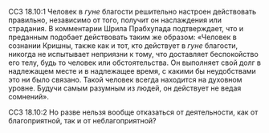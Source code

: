 ССЗ 18.10:1	Человек в _гуне_ благости решительно настроен действовать правильно, независимо от того, получит он наслаждения или страдания. В комментарии Шрила Прабхупада подтверждает, что и преданным подобает действовать таким же образом: «Человек в сознании Кришны, также как и тот, кто действует в _гуне_ благости, никогда не испытывает неприязни к тому, что доставляет беспокойство его телу, будь то человек или обстоятельства. Он выполняет свой долг в надлежащем месте и в надлежащее время, с какими бы неудобствами это ни было связано. Такой человек всегда находится на духовном уровне. Будучи самым разумным из людей, он действует не ведая сомнений».

ССЗ 18.10:2	Но разве нельзя вообще отказаться от деятельности, как от благоприятной, так и от неблагоприятной?